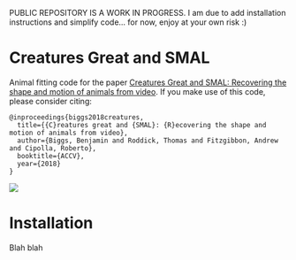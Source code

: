 PUBLIC REPOSITORY IS A WORK IN PROGRESS. I am due to add installation instructions and simplify code... for now, enjoy at your own risk :)

# Creatures Great and SMAL

Animal fitting code for the paper [Creatures Great and SMAL: Recovering the shape and motion of animals from video](https://arxiv.org/abs/1811.05804). If you make use of this code, please consider citing:

```
@inproceedings{biggs2018creatures,
  title={{C}reatures great and {SMAL}: {R}ecovering the shape and motion of animals from video},
  author={Biggs, Benjamin and Roddick, Thomas and Fitzgibbon, Andrew and Cipolla, Roberto},
  booktitle={ACCV},
  year={2018}
}
````

<img src="docs/output.gif">

# Installation
Blah blah
